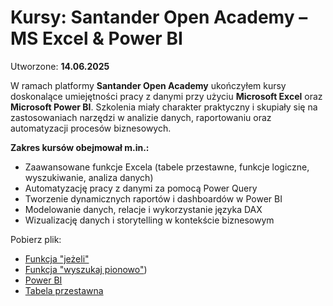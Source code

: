 # Kursy: Santander Open Academy – MS Excel & Power BI

Utworzone: **14.06.2025**


W ramach platformy **Santander Open Academy** ukończyłem kursy doskonalące umiejętności pracy z danymi przy użyciu **Microsoft Excel** oraz **Microsoft Power BI**. Szkolenia miały charakter praktyczny i skupiały się na zastosowaniach narzędzi w analizie danych, raportowaniu oraz automatyzacji procesów biznesowych.

**Zakres kursów obejmował m.in.:**

* Zaawansowane funkcje Excela (tabele przestawne, funkcje logiczne, wyszukiwanie, analiza danych)
* Automatyzację pracy z danymi za pomocą Power Query
* Tworzenie dynamicznych raportów i dashboardów w Power BI
* Modelowanie danych, relacje i wykorzystanie języka DAX
* Wizualizację danych i storytelling w kontekście biznesowym


Pobierz plik:
- [Funkcja "jeżeli"](doc/Funkcja.xlsx)
- [Funkcja "wyszukaj pionowo"](doc/Funkcja1.xlsx))
- [Power BI](doc/PowerBI.pbix)
- [Tabela przestawna](doc/Tabela.xlsx)